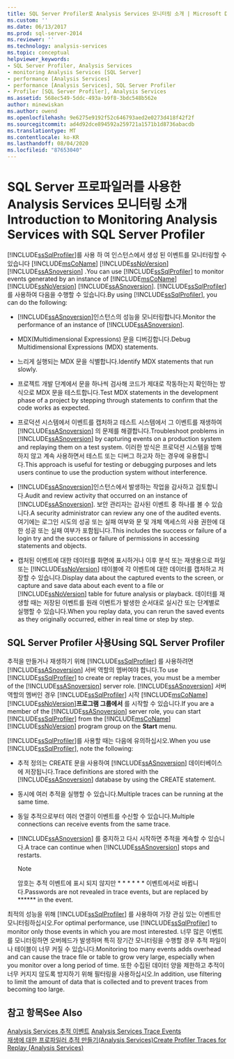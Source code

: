 ```yaml
---
title: SQL Server Profiler로 Analysis Services 모니터링 소개 | Microsoft Docs
ms.custom: ''
ms.date: 06/13/2017
ms.prod: sql-server-2014
ms.reviewer: ''
ms.technology: analysis-services
ms.topic: conceptual
helpviewer_keywords:
- SQL Server Profiler, Analysis Services
- monitoring Analysis Services [SQL Server]
- performance [Analysis Services]
- performance [Analysis Services], SQL Server Profiler
- Profiler [SQL Server Profiler], Analysis Services
ms.assetid: 568ec549-5ddc-493a-b9f8-3bdc548b562e
author: minewiskan
ms.author: owend
ms.openlocfilehash: 9e6275e9192f52c646793aed2e0273d418f42f2f
ms.sourcegitcommit: ad4d92dce894592a259721a1571b1d8736abacdb
ms.translationtype: MT
ms.contentlocale: ko-KR
ms.lasthandoff: 08/04/2020
ms.locfileid: "87653040"
---
```

# <a name="introduction-to-monitoring-analysis-services-with-sql-server-profiler"></a><span data-ttu-id="cd64b-102">SQL Server 프로파일러를 사용한 Analysis Services 모니터링 소개</span><span class="sxs-lookup"><span data-stu-id="cd64b-102">Introduction to Monitoring Analysis Services with SQL Server Profiler</span></span>
  <span data-ttu-id="cd64b-103">[!INCLUDE[ssSqlProfiler](../../includes/sssqlprofiler-md.md)]를 사용 하 여 인스턴스에서 생성 된 이벤트를 모니터링할 수 있습니다 [!INCLUDE[msCoName](../../includes/msconame-md.md)] [!INCLUDE[ssNoVersion](../../includes/ssnoversion-md.md)] [!INCLUDE[ssASnoversion](../../includes/ssasnoversion-md.md)] .</span><span class="sxs-lookup"><span data-stu-id="cd64b-103">You can use [!INCLUDE[ssSqlProfiler](../../includes/sssqlprofiler-md.md)] to monitor events generated by an instance of [!INCLUDE[msCoName](../../includes/msconame-md.md)] [!INCLUDE[ssNoVersion](../../includes/ssnoversion-md.md)] [!INCLUDE[ssASnoversion](../../includes/ssasnoversion-md.md)].</span></span> <span data-ttu-id="cd64b-104">[!INCLUDE[ssSqlProfiler](../../includes/sssqlprofiler-md.md)]를 사용하여 다음을 수행할 수 있습니다.</span><span class="sxs-lookup"><span data-stu-id="cd64b-104">By using [!INCLUDE[ssSqlProfiler](../../includes/sssqlprofiler-md.md)], you can do the following:</span></span>  
  
-   <span data-ttu-id="cd64b-105">[!INCLUDE[ssASnoversion](../../includes/ssasnoversion-md.md)]인스턴스의 성능을 모니터링합니다.</span><span class="sxs-lookup"><span data-stu-id="cd64b-105">Monitor the performance of an instance of [!INCLUDE[ssASnoversion](../../includes/ssasnoversion-md.md)].</span></span>  
  
-   <span data-ttu-id="cd64b-106">MDX(Multidimensional Expressions) 문을 디버깅합니다.</span><span class="sxs-lookup"><span data-stu-id="cd64b-106">Debug Multidimensional Expressions (MDX) statements.</span></span>  
  
-   <span data-ttu-id="cd64b-107">느리게 실행되는 MDX 문을 식별합니다.</span><span class="sxs-lookup"><span data-stu-id="cd64b-107">Identify MDX statements that run slowly.</span></span>  
  
-   <span data-ttu-id="cd64b-108">프로젝트 개발 단계에서 문을 하나씩 검사해 코드가 제대로 작동하는지 확인하는 방식으로 MDX 문을 테스트합니다.</span><span class="sxs-lookup"><span data-stu-id="cd64b-108">Test MDX statements in the development phase of a project by stepping through statements to confirm that the code works as expected.</span></span>  
  
-   <span data-ttu-id="cd64b-109">프로덕션 시스템에서 이벤트를 캡처하고 테스트 시스템에서 그 이벤트를 재생하여 [!INCLUDE[ssASnoversion](../../includes/ssasnoversion-md.md)] 의 문제를 해결합니다.</span><span class="sxs-lookup"><span data-stu-id="cd64b-109">Troubleshoot problems in [!INCLUDE[ssASnoversion](../../includes/ssasnoversion-md.md)] by capturing events on a production system and replaying them on a test system.</span></span> <span data-ttu-id="cd64b-110">이러한 방식은 프로덕션 시스템을 방해하지 않고 계속 사용하면서 테스트 또는 디버그 하고자 하는 경우에 유용합니다.</span><span class="sxs-lookup"><span data-stu-id="cd64b-110">This approach is useful for testing or debugging purposes and lets users continue to use the production system without interference.</span></span>  
  
-   <span data-ttu-id="cd64b-111">[!INCLUDE[ssASnoversion](../../includes/ssasnoversion-md.md)]인스턴스에서 발생하는 작업을 감사하고 검토합니다.</span><span class="sxs-lookup"><span data-stu-id="cd64b-111">Audit and review activity that occurred on an instance of [!INCLUDE[ssASnoversion](../../includes/ssasnoversion-md.md)].</span></span> <span data-ttu-id="cd64b-112">보안 관리자는 감사된 이벤트 중 하나를 볼 수 있습니다.</span><span class="sxs-lookup"><span data-stu-id="cd64b-112">A security administrator can review any one of the audited events.</span></span> <span data-ttu-id="cd64b-113">여기에는 로그인 시도의 성공 또는 실패 여부와 문 및 개체 액세스의 사용 권한에 대한 성공 또는 실패 여부가 포함됩니다.</span><span class="sxs-lookup"><span data-stu-id="cd64b-113">This includes the success or failure of a login try and the success or failure of permissions in accessing statements and objects.</span></span>  
  
-   <span data-ttu-id="cd64b-114">캡처된 이벤트에 대한 데이터를 화면에 표시하거나 이후 분석 또는 재생용으로 파일 또는 [!INCLUDE[ssNoVersion](../../includes/ssnoversion-md.md)] 테이블에 각 이벤트에 대한 데이터를 캡처하고 저장할 수 있습니다.</span><span class="sxs-lookup"><span data-stu-id="cd64b-114">Display data about the captured events to the screen, or capture and save data about each event to a file or [!INCLUDE[ssNoVersion](../../includes/ssnoversion-md.md)] table for future analysis or playback.</span></span> <span data-ttu-id="cd64b-115">데이터를 재생할 때는 저장된 이벤트를 원래 이벤트가 발생한 순서대로 실시간 또는 단계별로 실행할 수 있습니다.</span><span class="sxs-lookup"><span data-stu-id="cd64b-115">When you replay data, you can rerun the saved events as they originally occurred, either in real time or step by step.</span></span>  
  
## <a name="using-sql-server-profiler"></a><span data-ttu-id="cd64b-116">SQL Server Profiler 사용</span><span class="sxs-lookup"><span data-stu-id="cd64b-116">Using SQL Server Profiler</span></span>  
 <span data-ttu-id="cd64b-117">추적을 만들거나 재생하기 위해 [!INCLUDE[ssSqlProfiler](../../includes/sssqlprofiler-md.md)] 를 사용하려면 [!INCLUDE[ssASnoversion](../../includes/ssasnoversion-md.md)] 서버 역할의 멤버여야 합니다.</span><span class="sxs-lookup"><span data-stu-id="cd64b-117">To use [!INCLUDE[ssSqlProfiler](../../includes/sssqlprofiler-md.md)] to create or replay traces, you must be a member of the [!INCLUDE[ssASnoversion](../../includes/ssasnoversion-md.md)] server role.</span></span> <span data-ttu-id="cd64b-118">[!INCLUDE[ssASnoversion](../../includes/ssasnoversion-md.md)] 서버 역할의 멤버인 경우 [!INCLUDE[ssSqlProfiler](../../includes/sssqlprofiler-md.md)] 시작 [!INCLUDE[msCoName](../../includes/msconame-md.md)] [!INCLUDE[ssNoVersion](../../includes/ssnoversion-md.md)]**프로그램 그룹에서** 를 시작할 수 있습니다.</span><span class="sxs-lookup"><span data-stu-id="cd64b-118">If you are a member of the [!INCLUDE[ssASnoversion](../../includes/ssasnoversion-md.md)] server role, you can start [!INCLUDE[ssSqlProfiler](../../includes/sssqlprofiler-md.md)] from the [!INCLUDE[msCoName](../../includes/msconame-md.md)] [!INCLUDE[ssNoVersion](../../includes/ssnoversion-md.md)] program group on the **Start** menu.</span></span>  
  
 <span data-ttu-id="cd64b-119">[!INCLUDE[ssSqlProfiler](../../includes/sssqlprofiler-md.md)]를 사용할 때는 다음에 유의하십시오.</span><span class="sxs-lookup"><span data-stu-id="cd64b-119">When you use [!INCLUDE[ssSqlProfiler](../../includes/sssqlprofiler-md.md)], note the following:</span></span>  
  
-   <span data-ttu-id="cd64b-120">추적 정의는 CREATE 문을 사용하여 [!INCLUDE[ssASnoversion](../../includes/ssasnoversion-md.md)] 데이터베이스에 저장됩니다.</span><span class="sxs-lookup"><span data-stu-id="cd64b-120">Trace definitions are stored with the [!INCLUDE[ssASnoversion](../../includes/ssasnoversion-md.md)] database by using the CREATE statement.</span></span>  
  
-   <span data-ttu-id="cd64b-121">동시에 여러 추적을 실행할 수 있습니다.</span><span class="sxs-lookup"><span data-stu-id="cd64b-121">Multiple traces can be running at the same time.</span></span>  
  
-   <span data-ttu-id="cd64b-122">동일 추적으로부터 여러 연결이 이벤트를 수신할 수 있습니다.</span><span class="sxs-lookup"><span data-stu-id="cd64b-122">Multiple connections can receive events from the same trace.</span></span>  
  
-   <span data-ttu-id="cd64b-123">[!INCLUDE[ssASnoversion](../../includes/ssasnoversion-md.md)] 를 중지하고 다시 시작하면 추적을 계속할 수 있습니다.</span><span class="sxs-lookup"><span data-stu-id="cd64b-123">A trace can continue when [!INCLUDE[ssASnoversion](../../includes/ssasnoversion-md.md)] stops and restarts.</span></span>  
  
    > [!NOTE]  
    >  <span data-ttu-id="cd64b-124">암호는 추적 이벤트에 표시 되지 않지만 \* \* \* \* \* \* 이벤트에서로 바뀝니다.</span><span class="sxs-lookup"><span data-stu-id="cd64b-124">Passwords are not revealed in trace events, but are replaced by \*\*\*\*\*\* in the event.</span></span>  
  
 <span data-ttu-id="cd64b-125">최적의 성능을 위해 [!INCLUDE[ssSqlProfiler](../../includes/sssqlprofiler-md.md)] 를 사용하여 가장 관심 있는 이벤트만 모니터링하십시오.</span><span class="sxs-lookup"><span data-stu-id="cd64b-125">For optimal performance, use [!INCLUDE[ssSqlProfiler](../../includes/sssqlprofiler-md.md)] to monitor only those events in which you are most interested.</span></span> <span data-ttu-id="cd64b-126">너무 많은 이벤트를 모니터링하면 오버헤드가 발생하며 특히 장기간 모니터링을 수행할 경우 추적 파일이나 테이블이 너무 커질 수 있습니다.</span><span class="sxs-lookup"><span data-stu-id="cd64b-126">Monitoring too many events adds overhead and can cause the trace file or table to grow very large, especially when you monitor over a long period of time.</span></span> <span data-ttu-id="cd64b-127">또한 수집된 데이터 양을 제한하고 추적이 너무 커지지 않도록 방지하기 위해 필터링을 사용하십시오.</span><span class="sxs-lookup"><span data-stu-id="cd64b-127">In addition, use filtering to limit the amount of data that is collected and to prevent traces from becoming too large.</span></span>  
  
## <a name="see-also"></a><span data-ttu-id="cd64b-128">참고 항목</span><span class="sxs-lookup"><span data-stu-id="cd64b-128">See Also</span></span>  
 <span data-ttu-id="cd64b-129">[Analysis Services 추적 이벤트](https://docs.microsoft.com/bi-reference/trace-events/analysis-services-trace-events) </span><span class="sxs-lookup"><span data-stu-id="cd64b-129">[Analysis Services Trace Events](https://docs.microsoft.com/bi-reference/trace-events/analysis-services-trace-events) </span></span>  
 [<span data-ttu-id="cd64b-130">재생에 대한 프로파일러 추적 만들기&#40;Analysis Services&#41;</span><span class="sxs-lookup"><span data-stu-id="cd64b-130">Create Profiler Traces for Replay &#40;Analysis Services&#41;</span></span>](create-profiler-traces-for-replay-analysis-services.md)  
  
  
